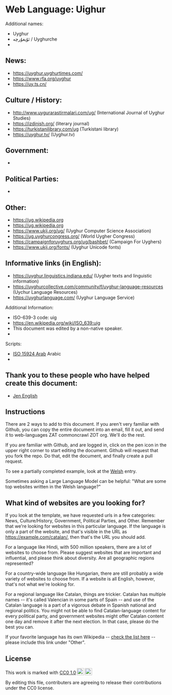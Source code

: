 # Web Language: Uighur

Additional names:
- Uyghur
- ئۇيغۇرچە / Uyghurche
- 

News:
- 
- https://uyghur.uyghurtimes.com/
- https://www.rfa.org/uyghur
- https://uy.ts.cn/

Culture / History:
- 
- http://www.uygurarastirmalari.com/ug/ (International Journal of Uyghur Studies)
- https://izdinish.org/ (literary journal)
- https://turkistanilibrary.com/ug (Turkistani library)
- https://uyghur.tv/ (Uyghur.tv)

Government:
- 
- 

Political Parties:
- 
- 

Other:
-
- https://ug.wikipedia.org
- https://ug.wikipedia.org
- https://www.ukij.org/ug/ (Uyghur Computer Science Association)
- https://ug.uyghurcongress.org/ (World Uygher Congress)
- https://campaignforuyghurs.org/ug/bashbet/ (Campaign For Uyghers)
- https://www.ukij.org/fonts/ (Uyghur Unicode fonts)

Informative links (in English):
- 
- https://uyghur.linguistics.indiana.edu/ (Uygher texts and linguistic information)
- https://uyghurcollective.com/community/f/uyghur-language-resources (Uychur Language Resources)
- https://uyghurlanguage.com/ (Uyghur Language Service) 

Additional Information:
- ISO-639-3 code: uig
- https://en.wikipedia.org/wiki/ISO_639:uig
- This document was edited by a non-native speaker.
- 


Scripts:
- <a href="https://en.wikipedia.org/wiki/ISO_15924">ISO 15924 Arab</a> Arabic
- 

Thank you to these people who have helped create this document:
- 
- [Jen English](https://github.com/jenenglish)

## Instructions

There are 2 ways to add to this document. If you aren't very familiar
with Github, you can copy the entire document into an email, fill it
out, and send it to web-languages ZAT commoncrawl ZOT org. We'll do the rest.

If you are familiar with Github, and are logged in, click on the pen
icon in the upper right corner to start editing the document.
Github will request that you fork the repo. Do that, edit the
document, and finally create a pull request.

To see a partially completed example, look at the
[Welsh](../living/welsh.md) entry.

Sometimes asking a Large Language Model can be helpful: "What are some
top websites written in the Welsh language?"

## What kind of websites are you looking for?

If you look at the template, we have requested urls in a few
categories: News, Culture/History, Government, Political Parties, and
Other. Remember that we're looking for websites in this particular
language. If the language is only a part of the website, and that's
visible in the URL as https://example.com/catalan/, then that's the
URL you should add.

For a language like Hindi, with 500 million speakers, there are a lot
of websites to choose from. Please suggest websites that are important
and influential, and please think about diversity. Are all geographic
regions represented?

For a country-wide language like Hungarian, there are still probably a
wide variety of websites to choose from. If a website is all English,
however, that's not what we're looking for.

For a regional language like Catalan, things are trickier. Catalan has
multiple names -- it's called Valencian in some parts of Spain -- and
use of the Catalan language is a part of a vigorous debate in Spanish
national and regional politics. You might not be able to find
Catalan-language content for every political party, and government
websites might offer Catalan content one day and remove it after
the next election. In that case, please do the best you can.

If your favorite language has its own Wikipedia -- [check the list here](https://en.wikipedia.org/wiki/List_of_Wikipedias) --
please include this link under "Other".

## License

<p xmlns:cc="http://creativecommons.org/ns#" >This work is marked with <a href="https://creativecommons.org/publicdomain/zero/1.0/?ref=chooser-v1" target="_blank" rel="license noopener noreferrer" style="display:inline-block;">CC0 1.0<img style="height:22px!important;margin-left:3px;vertical-align:text-bottom;" src="https://mirrors.creativecommons.org/presskit/icons/cc.svg?ref=chooser-v1" alt=""><img style="height:22px!important;margin-left:3px;vertical-align:text-bottom;" src="https://mirrors.creativecommons.org/presskit/icons/zero.svg?ref=chooser-v1" alt=""></a></p>

By editing this file, contributers are agreeing to release their contributions under the CC0 license.
